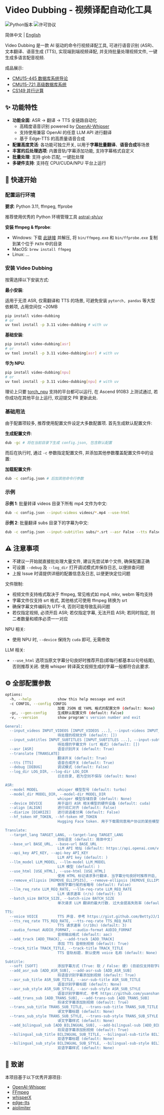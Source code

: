 # Video Dubbing - 视频译配自动化工具

![Python版本](https://img.shields.io/badge/python-3.11-blue)
![许可协议](https://img.shields.io/badge/license-MIT-green)

简体中文 | [English](./README_EN.md)

Video Dubbing 是一款 AI 驱动的命令行视频译配工具, 可进行语音识别 (ASR)、文本翻译、语音生成 (TTS), 实现端到端视频译配, 并支持批量处理视频文件, 一键生成多语言配音视频.

成品展示:

- [CMU15-445 数据库系统导论](https://www.bilibili.com/video/BV1Xh91YoEkt)
- [CMU15-721 高级数据库系统](https://www.bilibili.com/video/BV12291Y2E7u)
- [CS149 并行计算](https://www.bilibili.com/video/BV1d2R8YsEu8)

## ✨ 功能特性

- **功能全面**: ASR → 翻译 → TTS 全链路自动化
  - 高精度语音识别 powered by [OpenAI-Whipser](https://github.com/openai/whisper)
  - 支持使用兼容 OpenAI 的任意 LLM API 进行翻译
  - 基于 Edge-TTS 的高质量语音合成
- **配置高度灵活**: 各功能可独立开关, 以用于**字幕批量翻译**、**语音合成**等场景
- **丰富的后处理选项**: 内置音轨/字幕添加功能, 支持字幕格式自定义
- **批量处理**: 支持 glob 匹配, 一键批处理
- **多硬件支持**: 支持在 CPU/CUDA/NPU 平台上运行

## 🚀 快速开始

### 配置运行环境

**要求**: Python 3.11, ffmpeg, ffprobe

推荐使用优秀的 Python 环境管理工具 [astral-sh/uv](https://github.com/astral-sh/uv)

**安装 ffmpeg & ffprobe**:

- Windows: 下载 [此链接](https://github.com/BtbN/FFmpeg-Builds/releases/download/latest/ffmpeg-master-latest-win64-gpl.zip) 并解压, 将 `bin/ffmpeg.exe` 和 `bin/ffprobe.exe` 复制到某个位于 `PATH` 中的目录
- MacOS: `brew install ffmpeg`
- Linux: ...

### 安装 Video Dubbing

按需选择以下安装方式:

**最小安装**:

适用于无须 ASR, 仅需翻译和 TTS 的场景, 可避免安装 `pytorch, pandas` 等大型依赖项, 占用空间仅 ~20MB

```bash
pip install video-dubbing
# or
uv tool install -p 3.11 video-dubbing # with uv
```

**基础安装**:

```bash
pip install video-dubbing[asr]
# or
uv tool install -p 3.11 video-dubbing[asr] # with uv
```

**华为 NPU**:

```bash
pip install video-dubbing[npu]
# or
uv tool install -p 3.11 video-dubbing[npu] # with uv
```

理论上只要 [torch_npu](https://gitee.com/ascend/pytorch) 支持的平台都可以运行, 在 Ascend 910B3 上测试通过, 若你成功在其他平台上运行, 欢迎提交 PR 更新此处.

### 基础用法

由于配置项较多, 推荐使用配置文件设定大多数配置项. 首先生成默认配置文件:

**生成配置文件**:

```bash
dub -gc # 将在当前目录下生成 config.json, 包含默认配置
```

而后在执行时, 通过 `-c` 参数指定配置文件, 并添加其他参数覆盖配置文件中的设置:

**加载配置文件**:

```bash
dub -c config.json # 后加其他命令行参数
```

### 示例

**示例 1**: 批量转译 videos 目录下所有 mp4 文件为中文:

```bash
dub -c config.json --input-videos videos/*.mp4 --use-html
```

**示例 2**: 批量翻译 subs 目录下的字幕为中文:

```bash
dub -c config.json --input-subtitles subs/*.srt --asr False --tts False
```

## ⚠️ 注意事项

- 不建议一开始就直接批处理大量文件, 建议先尝试单个文件, 确保配置正确
- 可设置 `--debug` 及 `--log_dir` 打开调试模式并保存日志, 以便排查问题
- 上报 Issue 时请提供详细的配置信息及日志, 以便更快定位问题

文件限制:

- 视频文件支持格式取决于 ffmpeg, 常见格式如 mp4, mkv, webm 等均支持
- 字幕文件仅支持 srt 格式, 其他格式可使用 ffmpeg 转换为 srt
- 确保字幕文件编码为 UTF-8, 否则可能导致乱码问题
- 若仅指定视频, 必须开启 ASR; 若仅指定字幕, 无法开启 ASR; 若同时指定, 则二者数量和顺序必须一一对应

NPU 相关:

- 使用 NPU 时, `--device` 保持为 `cuda` 即可, 无需修改

LLM 相关:

- `--use_html` 选项当原文字幕分句良好时推荐开启(即每行都基本以句号结尾), 否则推荐关闭. 使用 whisper 转译英文视频生成的字幕一般都符合此要求.

## ⚙️ 全部配置参数

```bash
options:
  -h, --help            show this help message and exit
  -c CONFIG, --config CONFIG
                        加载 JSON 或 YAML 格式的配置文件 (default: None)
  -gc, --gen-config     生成默认配置文件 (default: False)
  -v, --version         show program's version number and exit

General:
  --input_videos INPUT_VIDEOS [INPUT_VIDEOS ...], --input-videos INPUT_VIDEOS [INPUT_VIDEOS ...]
                        待处理的视频文件 (default: [])
  --input_subtitles INPUT_SUBTITLES [INPUT_SUBTITLES ...], --input-subtitles INPUT_SUBTITLES [INPUT_SUBTITLES ...]
                        待处理的字幕文件 (srt 格式) (default: [])
  --asr [ASR]           语音识别开关 (default: True)
  --translate [TRANSLATE]
                        翻译开关 (default: True)
  --tts [TTS]           语音合成开关 (default: True)
  --debug [DEBUG]       调试模式 (default: False)
  --log_dir LOG_DIR, --log-dir LOG_DIR
                        日志目录, 若为空则不保存 (default: None)

ASR:
  --model MODEL         whisper 模型型号 (default: turbo)
  --model_dir MODEL_DIR, --model-dir MODEL_DIR
                        whisper 模型存储目录 (default: None)
  --device DEVICE       用于运行 ASR 相关模型的硬件设备 (default: cuda)
  --align [ALIGN]       进行词汇对齐 (default: False)
  --diarize [DIARIZE]   进行说话者分离 (default: False)
  --hf_token HF_TOKEN, --hf-token HF_TOKEN
                        Hugging Face token. 用于下载需同意用户协议的某些模型 (default: )

Translate:
  --target_lang TARGET_LANG, --target-lang TARGET_LANG
                        目标语言 (default: 简体中文)
  --base_url BASE_URL, --base-url BASE_URL
                        LLM API 地址 (default: https://api.openai.com/v1)
  --api_key API_KEY, --api-key API_KEY
                        LLM API key (default: )
  --llm_model LLM_MODEL, --llm-model LLM_MODEL
                        LLM 模型 (default: )
  --use_html [USE_HTML], --use-html [USE_HTML]
                        使用 HTML 标记请求多行翻译. 当字幕分句良好时推荐开启, 否则推荐关闭 (default: False)
  --remove_ellipsis [REMOVE_ELLIPSIS], --remove-ellipsis [REMOVE_ELLIPSIS]
                        移除字幕行尾的省略号 (default: False)
  --llm_req_rate LLM_REQ_RATE, --llm-req-rate LLM_REQ_RATE
                        LLM 请求速率 (r/s) (default: 5)
  --batch_size BATCH_SIZE, --batch-size BATCH_SIZE
                        单次请求 LLM 翻译的最大行数. 过大会提高失败率 (default: 10)

TTS:
  --voice VOICE         TTS 声音. 参考 https://gist.github.com/BettyJJ/17cbaa1de96235a7f5773b8690a20462 (default: zh-CN-YunyangNeural)
  --tts_req_rate TTS_REQ_RATE, --tts-req-rate TTS_REQ_RATE
                        TTS 请求速率 (r/10s) (default: 3)
  --audio_format AUDIO_FORMAT, --audio-format AUDIO_FORMAT
                        音频输出格式 (default: aac)
  --add_track [ADD_TRACK], --add-track [ADD_TRACK]
                        添加 TTS 音频到视频 (default: True)
  --track_title TRACK_TITLE, --track-title TRACK_TITLE
                        TTS 音轨标题. 默认使用 voice 名称 (default: None)

Subtitle:
  --soft [SOFT]         添加字幕方式 (True: 软 / False: 硬) (目前仅支持软字幕) (default: True)
  --add_asr_sub [ADD_ASR_SUB], --add-asr-sub [ADD_ASR_SUB]
                        将语音识别字幕添加到视频 (default: True)
  --asr_sub_title ASR_SUB_TITLE, --asr-sub-title ASR_SUB_TITLE
                        语音识别字幕标题 (default: None)
  --asr_sub_style ASR_SUB_STYLE, --asr-sub-style ASR_SUB_STYLE
                        语音识别字幕样式. 参考 https://github.com/yuanshanhua/video-dubbing/blob/main/docs/subtitle_style_zh.md (default: None)
  --add_trans_sub [ADD_TRANS_SUB], --add-trans-sub [ADD_TRANS_SUB]
                        将译文字幕添加到视频 (default: True)
  --trans_sub_title TRANS_SUB_TITLE, --trans-sub-title TRANS_SUB_TITLE
                        译文字幕标题 (default: None)
  --trans_sub_style TRANS_SUB_STYLE, --trans-sub-style TRANS_SUB_STYLE
                        译文字幕样式 (default: None)
  --add_bilingual_sub [ADD_BILINGUAL_SUB], --add-bilingual-sub [ADD_BILINGUAL_SUB]
                        将双语字幕添加到视频 (default: True)
  --bilingual_sub_title BILINGUAL_SUB_TITLE, --bilingual-sub-title BILINGUAL_SUB_TITLE
                        双语字幕标题 (default: None)
  --bilingual_sub_style BILINGUAL_SUB_STYLE, --bilingual-sub-style BILINGUAL_SUB_STYLE
                        双语字幕样式 (default: None)
```

## 🙏 致谢

本项目基于以下优秀开源项目:

- [OpenAI-Whisper](https://github.com/openai/whisper)
- [FFmpeg](https://ffmpeg.org/)
- [whisperX](https://github.com/m-bain/whisperX)
- [edge-tts](https://github.com/rany2/edge-tts)
- [aiolimiter](https://github.com/mjpieters/aiolimiter)
